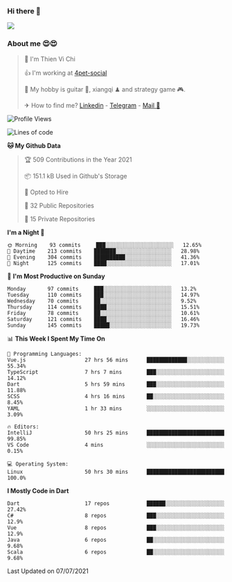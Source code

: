 ### Hi there 👋
![](https://media1.tenor.com/images/9aa4aee77151757a310fcdb4b8fd2a0a/tenor.gif?itemid=12671405)

### About me 😍😍

> 🙎 I'm Thien Vi Chi
> 
> 👍 I'm working at [4pet-social](https://github.com/4pet-social)
>
> 🥞 My hobby is guitar 🎸, xiangqi ♟ and strategy game 🎮.
> 
> ✈ How to find me? [Linkedin](https://www.linkedin.com/in/tvc12/) - [Telegram](https://t.me/yeutham212) - [Mail 📧](mailto:meomeocf98@gmail.com)
> 

<!--START_SECTION:waka-->
![Profile Views](http://img.shields.io/badge/Profile%20Views-6-blue)

![Lines of code](https://img.shields.io/badge/From%20Hello%20World%20I%27ve%20Written-745135%20lines%20of%20code-blue)

**🐱 My Github Data** 

> 🏆 509 Contributions in the Year 2021
 > 
> 📦 151.1 kB Used in Github's Storage 
 > 
> 💼 Opted to Hire
 > 
> 📜 32 Public Repositories 
 > 
> 🔑 15 Private Repositories  
 > 
**I'm a Night 🦉** 

```text
🌞 Morning    93 commits     ███░░░░░░░░░░░░░░░░░░░░░░   12.65% 
🌆 Daytime    213 commits    ███████░░░░░░░░░░░░░░░░░░   28.98% 
🌃 Evening    304 commits    ██████████░░░░░░░░░░░░░░░   41.36% 
🌙 Night      125 commits    ████░░░░░░░░░░░░░░░░░░░░░   17.01%

```
📅 **I'm Most Productive on Sunday** 

```text
Monday       97 commits     ███░░░░░░░░░░░░░░░░░░░░░░   13.2% 
Tuesday      110 commits    ███░░░░░░░░░░░░░░░░░░░░░░   14.97% 
Wednesday    70 commits     ██░░░░░░░░░░░░░░░░░░░░░░░   9.52% 
Thursday     114 commits    ████░░░░░░░░░░░░░░░░░░░░░   15.51% 
Friday       78 commits     ██░░░░░░░░░░░░░░░░░░░░░░░   10.61% 
Saturday     121 commits    ████░░░░░░░░░░░░░░░░░░░░░   16.46% 
Sunday       145 commits    █████░░░░░░░░░░░░░░░░░░░░   19.73%

```


📊 **This Week I Spent My Time On** 

```text
💬 Programming Languages: 
Vue.js                   27 hrs 56 mins      █████████████░░░░░░░░░░░░   55.34% 
TypeScript               7 hrs 7 mins        ███░░░░░░░░░░░░░░░░░░░░░░   14.12% 
Dart                     5 hrs 59 mins       ███░░░░░░░░░░░░░░░░░░░░░░   11.88% 
SCSS                     4 hrs 16 mins       ██░░░░░░░░░░░░░░░░░░░░░░░   8.45% 
YAML                     1 hr 33 mins        ░░░░░░░░░░░░░░░░░░░░░░░░░   3.09%

🔥 Editors: 
IntelliJ                 50 hrs 25 mins      █████████████████████████   99.85% 
VS Code                  4 mins              ░░░░░░░░░░░░░░░░░░░░░░░░░   0.15%

💻 Operating System: 
Linux                    50 hrs 30 mins      █████████████████████████   100.0%

```

**I Mostly Code in Dart** 

```text
Dart                     17 repos            ██████░░░░░░░░░░░░░░░░░░░   27.42% 
C#                       8 repos             ███░░░░░░░░░░░░░░░░░░░░░░   12.9% 
Vue                      8 repos             ███░░░░░░░░░░░░░░░░░░░░░░   12.9% 
Java                     6 repos             ██░░░░░░░░░░░░░░░░░░░░░░░   9.68% 
Scala                    6 repos             ██░░░░░░░░░░░░░░░░░░░░░░░   9.68%

```



 Last Updated on 07/07/2021
<!--END_SECTION:waka-->